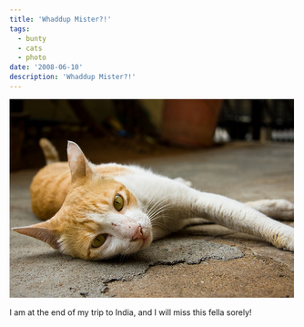 ```yaml
---
title: 'Whaddup Mister?!'
tags:
  - bunty
  - cats
  - photo
date: '2008-06-10'
description: 'Whaddup Mister?!'
---
```


[![Whaddup mister?!](/images/2567730043_da7faab448.jpg)][0]

I am at the end of my trip to India, and I will miss this fella sorely!


[0]: http://www.flickr.com/photos/shvelmur/2567730043/ "Whaddup mister?! by shivanandv, on Flickr"
